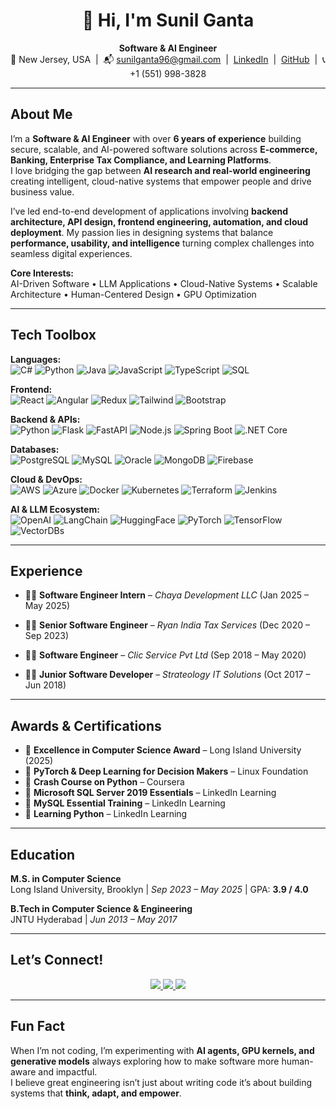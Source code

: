<h1 align="center">👋 Hi, I'm Sunil Ganta</h1>

<p align="center">
  <b> Software & AI Engineer </b><br/>
  📍 New Jersey, USA &nbsp;|&nbsp; 📬 <a href="mailto:sunilganta96@gmail.com">sunilganta96@gmail.com</a> &nbsp;|&nbsp; 
  <a href="https://www.linkedin.com/in/sunil-ganta-profile/">LinkedIn</a> &nbsp;|&nbsp; 
  <a href="https://github.com/Sunil0124">GitHub</a> &nbsp;|&nbsp;
  📞 +1 (551) 998-3828
</p>

---

##  About Me

I’m a **Software & AI Engineer** with over **6 years of experience** building secure, scalable, and AI-powered software solutions across **E-commerce, Banking, Enterprise Tax Compliance, and Learning Platforms**.  
I love bridging the gap between **AI research and real-world engineering** creating intelligent, cloud-native systems that empower people and drive business value.

I’ve led end-to-end development of applications involving **backend architecture, API design, frontend engineering, automation, and cloud deployment**. My passion lies in designing systems that balance **performance, usability, and intelligence** turning complex challenges into seamless digital experiences.

 **Core Interests:**  
AI-Driven Software • LLM Applications • Cloud-Native Systems • Scalable Architecture • Human-Centered Design • GPU Optimization

---

## Tech Toolbox

**Languages:**  
![C#](https://img.shields.io/badge/C%23-239120?style=flat&logo=c-sharp&logoColor=white)
![Python](https://img.shields.io/badge/Python-3776AB?style=flat&logo=python&logoColor=white)
![Java](https://img.shields.io/badge/Java-orange?style=flat&logo=openjdk&logoColor=white)
![JavaScript](https://img.shields.io/badge/JavaScript-F7DF1E?style=flat&logo=javascript&logoColor=black)
![TypeScript](https://img.shields.io/badge/TypeScript-007ACC?style=flat&logo=typescript&logoColor=white)
![SQL](https://img.shields.io/badge/SQL-4479A1?style=flat&logo=mysql&logoColor=white)

**Frontend:**  
![React](https://img.shields.io/badge/React-61DAFB?style=flat&logo=react&logoColor=black)
![Angular](https://img.shields.io/badge/Angular-DD0031?style=flat&logo=angular&logoColor=white)
![Redux](https://img.shields.io/badge/Redux_Toolkit-764ABC?style=flat&logo=redux&logoColor=white)
![Tailwind](https://img.shields.io/badge/Tailwind_CSS-38B2AC?style=flat&logo=tailwind-css&logoColor=white)
![Bootstrap](https://img.shields.io/badge/Bootstrap-7952B3?style=flat&logo=bootstrap&logoColor=white)

**Backend & APIs:**  
![Python](https://img.shields.io/badge/Python-3776AB?style=flat&logo=python&logoColor=white)
![Flask](https://img.shields.io/badge/Flask-000000?style=flat&logo=flask&logoColor=white)
![FastAPI](https://img.shields.io/badge/FastAPI-009688?style=flat&logo=fastapi&logoColor=white)
![Node.js](https://img.shields.io/badge/Node.js-339933?style=flat&logo=node.js&logoColor=white)
![Spring Boot](https://img.shields.io/badge/Spring_Boot-6DB33F?style=flat&logo=spring-boot&logoColor=white)
![.NET Core](https://img.shields.io/badge/.NET_Core-512BD4?style=flat&logo=dotnet&logoColor=white)

**Databases:**  
![PostgreSQL](https://img.shields.io/badge/PostgreSQL-336791?style=flat&logo=postgresql&logoColor=white)
![MySQL](https://img.shields.io/badge/MySQL-005C84?style=flat&logo=mysql&logoColor=white)
![Oracle](https://img.shields.io/badge/Oracle-F80000?style=flat&logo=oracle&logoColor=white)
![MongoDB](https://img.shields.io/badge/MongoDB-47A248?style=flat&logo=mongodb&logoColor=white)
![Firebase](https://img.shields.io/badge/Firebase-FFCA28?style=flat&logo=firebase&logoColor=black)

**Cloud & DevOps:**  
![AWS](https://img.shields.io/badge/AWS-FF9900?style=flat&logo=amazon-aws&logoColor=white)
![Azure](https://img.shields.io/badge/Azure-0078D4?style=flat&logo=microsoft-azure&logoColor=white)
![Docker](https://img.shields.io/badge/Docker-2496ED?style=flat&logo=docker&logoColor=white)
![Kubernetes](https://img.shields.io/badge/Kubernetes-326CE5?style=flat&logo=kubernetes&logoColor=white)
![Terraform](https://img.shields.io/badge/Terraform-844FBA?style=flat&logo=terraform&logoColor=white)
![Jenkins](https://img.shields.io/badge/Jenkins-D24939?style=flat&logo=jenkins&logoColor=white)

**AI & LLM Ecosystem:**  
![OpenAI](https://img.shields.io/badge/OpenAI-412991?style=flat&logo=openai&logoColor=white)
![LangChain](https://img.shields.io/badge/LangChain-0D1117?style=flat&logo=chainlink&logoColor=white)
![HuggingFace](https://img.shields.io/badge/HuggingFace-FCC624?style=flat&logo=hugging-face&logoColor=black)
![PyTorch](https://img.shields.io/badge/PyTorch-EE4C2C?style=flat&logo=pytorch&logoColor=white)
![TensorFlow](https://img.shields.io/badge/TensorFlow-FF6F00?style=flat&logo=tensorflow&logoColor=white)
![VectorDBs](https://img.shields.io/badge/VectorDBs-Pinecone%2C%20Weaviate%2C%20FAISS-blue?style=flat)

---

## Experience

- 👨‍💻 **Software Engineer Intern** – *Chaya Development LLC* (Jan 2025 – May 2025)  
 
- 👨‍💻 **Senior Software Engineer** – *Ryan India Tax Services* (Dec 2020 – Sep 2023)  
 
- 👨‍💻 **Software Engineer** – *Clic Service Pvt Ltd* (Sep 2018 – May 2020)  
  
- 👨‍💻 **Junior Software Developer** – *Strateology IT Solutions* (Oct 2017 – Jun 2018)  

---

## Awards & Certifications

- 🏅 **Excellence in Computer Science Award** – Long Island University (2025)  
- 📜 **PyTorch & Deep Learning for Decision Makers** – Linux Foundation  
- 📜 **Crash Course on Python** – Coursera  
- 📜 **Microsoft SQL Server 2019 Essentials** – LinkedIn Learning  
- 📜 **MySQL Essential Training** – LinkedIn Learning  
- 📜 **Learning Python** – LinkedIn Learning  

---

## Education

**M.S. in Computer Science**  
Long Island University, Brooklyn | *Sep 2023 – May 2025* | GPA: **3.9 / 4.0**

**B.Tech in Computer Science & Engineering**  
JNTU Hyderabad | *Jun 2013 – May 2017*

---

##  Let’s Connect!

<p align="center">
  <a href="https://www.linkedin.com/in/sunil-ganta-profile/">
    <img src="https://img.shields.io/badge/LinkedIn-Connect-blue?style=for-the-badge&logo=linkedin&logoColor=white" />
  </a>
  <a href="https://github.com/Sunil0124">
    <img src="https://img.shields.io/badge/GitHub-Follow-black?style=for-the-badge&logo=github&logoColor=white" />
  </a>
  <a href="mailto:sunilganta96@gmail.com">
    <img src="https://img.shields.io/badge/Email-Contact-red?style=for-the-badge&logo=gmail&logoColor=white" />
  </a>
</p>

---

## Fun Fact

When I’m not coding, I’m experimenting with **AI agents, GPU kernels, and generative models** always exploring how to make software more human-aware and impactful.  
I believe great engineering isn’t just about writing code it’s about building systems that **think, adapt, and empower**.
